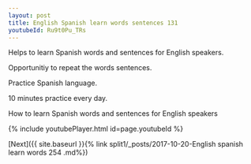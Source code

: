 ```yaml
---
layout: post
title: English Spanish learn words sentences 131 
youtubeId: Ru9t0Pu_TRs
---
```

 
 
Helps to learn Spanish words and sentences for English speakers.

Opportunitiy to repeat the words sentences. 

Practice Spanish language. 
 
10 minutes practice every day. 
 
How to learn Spanish words and sentences for English speakers 
 
{% include youtubePlayer.html id=page.youtubeId %}
 
 
[Next]({{ site.baseurl }}{% link  split1/_posts/2017-10-20-English spanish learn words 254 .md%})
 
